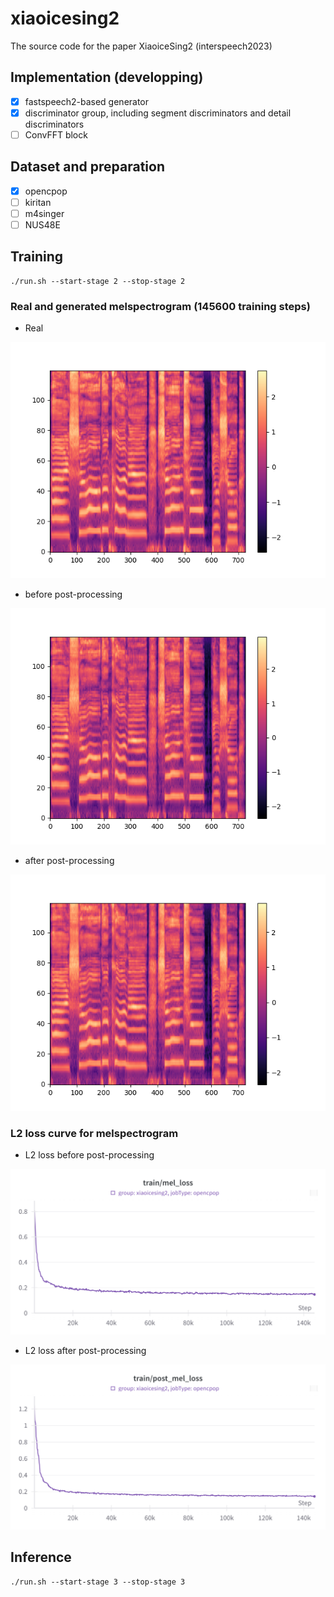 # xiaoicesing2
The source code for the paper XiaoiceSing2 (interspeech2023)

## Implementation (developping)

- [x] fastspeech2-based generator
- [x] discriminator group, including segment discriminators and detail discriminators
- [ ] ConvFFT block

## Dataset and preparation

- [x] opencpop
- [ ] kiritan
- [ ] m4singer
- [ ] NUS48E

## Training

```
./run.sh --start-stage 2 --stop-stage 2
```

### Real and generated melspectrogram (145600 training steps)

- Real

![real melspectrogram](pics/2085003136_145600.png "real melspectrogram")

- before post-processing

![before melspectrogram](pics/before_2085003136_145600.png)

- after post-processing

![after melspectrogram](pics/after_2085003136_145600.png)

### L2 loss curve for melspectrogram

- L2 loss before post-processing

![L2 loss before](pics/before_mel_l2_loss.png)

- L2 loss after post-processing

![L2 loss after](pics/post_mel_l2_loss.png)

## Inference

```
./run.sh --start-stage 3 --stop-stage 3
```
